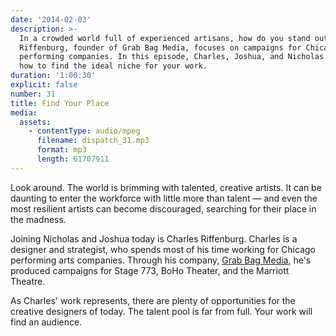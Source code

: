 ```yaml
---
date: '2014-02-03'
description: >-
  In a crowded world full of experienced artisans, how do you stand out? Charles
  Riffenburg, founder of Grab Bag Media, focuses on campaigns for Chicago
  performing companies. In this episode, Charles, Joshua, and Nicholas discuss
  how to find the ideal niche for your work.
duration: '1:00:30'
explicit: false
number: 31
title: Find Your Place
media:
  assets:
    - contentType: audio/mpeg
      filename: dispatch_31.mp3
      format: mp3
      length: 61707911
---
```

Look around. The world is brimming with talented, creative artists. It can be daunting to enter the workforce with little more than talent &mdash; and even the most resilient artists can become discouraged, searching for their place in the madness.

Joining Nicholas and Joshua today is Charles Riffenburg. Charles is a designer and strategist, who spends most of his time working for Chicago performing arts companies. Through his company, [Grab Bag Media](http://grabbagmedia.com), he's produced campaigns for Stage 773, BoHo Theater, and the Marriott Theatre.

As Charles' work represents, there are plenty of opportunities for the creative designers of today. The talent pool is far from full. Your work will find an audience.
